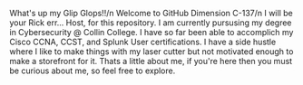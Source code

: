 What's up my Glip Glops!!/n
Welcome to GitHub Dimension C-137/n
I will be your Rick err... Host, for this repository.
I am currently pursusing my degree in Cybersecurity @ Collin College.
I have so far been able to accomplich my Cisco CCNA, CCST, and Splunk User certifications.
I have a side hustle where I like to make things with my laser cutter but not motivated enough to make a storefront for it.
Thats a little about me, if you're here then you must be curious about me, so feel free to explore.

